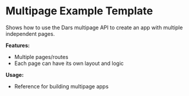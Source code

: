 # Multipage Example Template

Shows how to use the Dars multipage API to create an app with multiple independent pages.

**Features:**
- Multiple pages/routes
- Each page can have its own layout and logic

**Usage:**
- Reference for building multipage apps
